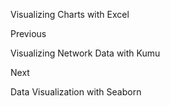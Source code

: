 Visualizing Charts with Excel














Previous




Visualizing Network Data with Kumu












Next










Data Visualization with Seaborn






